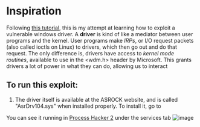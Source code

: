 # Inspiration
Following [this tutorial](https://github.com/stong/CVE-2020-15368), this is my attempt at learning how to exploit a vulnerable windows driver. A **driver** is kind of like a mediator between user programs and the kernel. User programs make *IRPs*, or I/O request packets (also called ioctls on Linux) to drivers, which then go out and do that request. The only difference is, drivers have access to *kernel mode routines*, available to use in the <wdm.h> header by Microsoft. This grants drivers a lot of power in what they can do, allowing us to interact 

## To run this exploit:

1. The driver itself is available at the ASROCK website, and is called "AsrDrv104.sys" when installed properly. To install it, go to 

You can see it running in [Process Hacker 2](https://processhacker.sourceforge.io/downloads.php) under the services tab
![image](https://user-images.githubusercontent.com/69275171/169472021-42cd50a9-7428-4568-b334-fa8faa380420.png)

